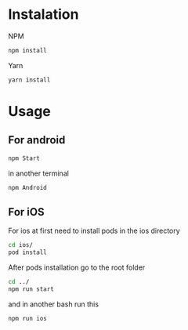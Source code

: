 # Instalation

NPM

```bash
npm install
```

Yarn

```bash
yarn install
```

# Usage

## For android


```bash
npm Start
```

in another terminal

```bash
npm Android
```

## For iOS

For ios at first need to install pods in the ios directory

```bash
cd ios/
pod install
```

After pods installation go to the root folder

```bash
cd ../
npm run start
```

and in another bash run this

```bash
npm run ios
```
